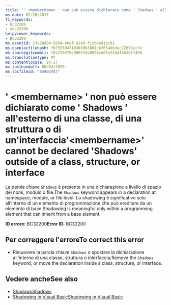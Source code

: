 ```yaml
---
title: "' <membername> ' non può essere dichiarato come ' Shadows ' all'esterno di una classe, di una struttura o di un'interfaccia"
ms.date: 07/20/2015
f1_keywords:
- bc32200
- vbc32200
helpviewer_keywords:
- BC32200
ms.assetid: 23e28894-5854-46ef-924d-f1cb6e81bcb1
ms.openlocfilehash: f6755504710301063801cb7654db3ec72695ccfe
ms.sourcegitcommit: f8c270376ed905f6a8896ce0fe25b4f4b38ff498
ms.translationtype: MT
ms.contentlocale: it-IT
ms.lasthandoff: 06/04/2020
ms.locfileid: "84402447"
---
```

# <a name="membername-cannot-be-declared-shadows-outside-of-a-class-structure-or-interface"></a><span data-ttu-id="9b4c0-102">' \<membername> ' non può essere dichiarato come ' Shadows ' all'esterno di una classe, di una struttura o di un'interfaccia</span><span class="sxs-lookup"><span data-stu-id="9b4c0-102">'\<membername>' cannot be declared 'Shadows' outside of a class, structure, or interface</span></span>
<span data-ttu-id="9b4c0-103">La parola chiave `Shadows` è presente in una dichiarazione a livello di spazio dei nomi, modulo o file.</span><span class="sxs-lookup"><span data-stu-id="9b4c0-103">The `Shadows` keyword appears in a declaration at namespace, module, or file level.</span></span> <span data-ttu-id="9b4c0-104">Lo shadowing è significativo solo all'interno di un elemento di programmazione che può ereditare da un elemento di base.</span><span class="sxs-lookup"><span data-stu-id="9b4c0-104">Shadowing is meaningful only within a programming element that can inherit from a base element.</span></span>  
  
 <span data-ttu-id="9b4c0-105">**ID errore:** BC32200</span><span class="sxs-lookup"><span data-stu-id="9b4c0-105">**Error ID:** BC32200</span></span>  
  
## <a name="to-correct-this-error"></a><span data-ttu-id="9b4c0-106">Per correggere l'errore</span><span class="sxs-lookup"><span data-stu-id="9b4c0-106">To correct this error</span></span>  
  
- <span data-ttu-id="9b4c0-107">Rimuovere la parola chiave `Shadows` o spostare la dichiarazione all'interno di una classe, struttura o interfaccia.</span><span class="sxs-lookup"><span data-stu-id="9b4c0-107">Remove the `Shadows` keyword, or move the declaration inside a class, structure, or interface.</span></span>  
  
## <a name="see-also"></a><span data-ttu-id="9b4c0-108">Vedere anche</span><span class="sxs-lookup"><span data-stu-id="9b4c0-108">See also</span></span>

- [<span data-ttu-id="9b4c0-109">Shadows</span><span class="sxs-lookup"><span data-stu-id="9b4c0-109">Shadows</span></span>](../language-reference/modifiers/shadows.md)
- [<span data-ttu-id="9b4c0-110">Shadowing in Visual Basic</span><span class="sxs-lookup"><span data-stu-id="9b4c0-110">Shadowing in Visual Basic</span></span>](../programming-guide/language-features/declared-elements/shadowing.md)
